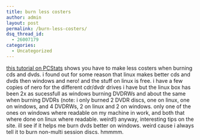 ```yaml
---
title: burn less costers
author: admin
layout: post
permalink: /burn-less-costers/
dsq_thread_id:
  - 26007179
categories:
  - Uncategorized
---
```

[this tutorial on PCStats][1] shows you have to make less costers when burning cds and dvds. i found out for some reason that linux makes better cds and dvds then windows and nero! and the stuff on linux is free. i have a few copies of nero for the different cdr/dvdr drives i have but the linux box has been 2x as sucessfull as windows burning DVDRWs and about the same when burning DVDRs (note: i only burned 2 DVDR discs, one on linux, one on windows, and 4 DVDRWs, 2 on linux and 2 on windows. only one of the ones on windows where readable on my machine in work, and both that where done on linux where readable. weird!) anyway, interesting tips on the site. ill see if it helps me burn dvds better on windows. weird cause i always tell it to burn non-multi session discs. hmmmm.

 [1]: http://www.pcstats.com/articleview.cfm?articleID=742